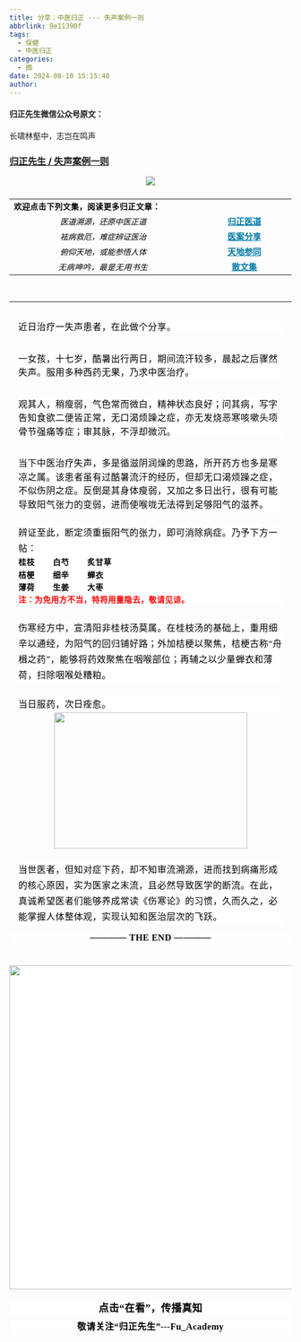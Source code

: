 ```yaml
---
title: 分享：中医归正 --- 失声案例一则
abbrlink: 9e11390f
tags:
  - 保健
  - 中医归正
categories:
  - 摘
date: 2024-08-10 15:15:48
author:
---
```


#### 归正先生微信公众号原文：

长啸林壑中，志岂在鸣声

<!-- more -->

###  [归正先生 / 失声案例一则](https://mp.weixin.qq.com/s/eLIbmyrSDW9uuDK70Q6BXA "跳转至原文")



<div class="rich_media_content ">
                    <section style="margin-bottom: 24px;text-align: center;margin-top: 0px;"><img class="rich_pages wxw-img" data-imgfileid="100002491" data-ratio="0.405152224824356" src="https://mmbiz.qpic.cn/sz_mmbiz_png/zjaJCl7DLpXu8hLVVBSqgCP7vldYWEFjbicXaeSMpsm0JyibTL5iaYzvgHT1vVrtBSyg3QRjgNHc3g5aTaCoyTILA/640?wx_fmt=png&amp;from=appmsg" data-type="png" data-w="854" style="font-family: system-ui, -apple-system, BlinkMacSystemFont, &quot;Helvetica Neue&quot;, &quot;PingFang SC&quot;, &quot;Hiragino Sans GB&quot;, &quot;Microsoft YaHei UI&quot;, &quot;Microsoft YaHei&quot;, Arial, sans-serif;font-size: var(--articleFontsize);letter-spacing: 0.544px;text-wrap: wrap;"  /></section><table align="center" data-sort="sortEnabled" width="578" interlaced="enabled"><tbody><tr class="ue-table-interlace-color-single"><td valign="top" rowspan="1" colspan="2" style="word-break: break-all;"><strong style="font-size: 14px;outline: 0px;font-family: -apple-system, BlinkMacSystemFont, &quot;Helvetica Neue&quot;, &quot;PingFang SC&quot;, &quot;Hiragino Sans GB&quot;, &quot;Microsoft YaHei UI&quot;, &quot;Microsoft YaHei&quot;, Arial, sans-serif;letter-spacing: 0.544px;"><span style="outline: 0px;color: rgb(0, 0, 0);font-family: 仿宋;">欢迎点击下列文集，阅读更多归正文章：</span></strong></td></tr><tr style="word-break: break-all;" class="ue-table-interlace-color-double"><td valign="middle" align="center" width="390" style="word-break: break-all;"><em><span style="font-size: 14px;outline: 0px;color: rgb(0, 0, 0);font-family: 仿宋;text-decoration: none;">医道溯源，还原中医正道</span></em></td><td valign="middle" align="center" width="187" style="word-break: break-all;"><a target="_blank" href="https://mp.weixin.qq.com/mp/appmsgalbum?action=getalbum&amp;__biz=MzI5NzQzMzY5NQ==&amp;scene=1&amp;album_id=2484308877841514497&amp;count=3#wechat_redirect" textvalue="归正医道" linktype="text" imgurl="" imgdata="null" tab="innerlink" style="color: rgb(0, 122, 170);outline: 0px;font-family: 仿宋;font-size: 15px;" data-linktype="2"><span style="font-size: 15px;"><strong>归正医道</strong></span></a><br  /></td></tr><tr style="word-break: break-all;" class="ue-table-interlace-color-single"><td valign="middle" align="center" width="390" style="word-break: break-all;"><em><span style="font-size: 14px;outline: 0px;color: rgb(0, 0, 0);font-family: 仿宋;text-decoration: none;">袪病救厄，难症辨证医治</span></em></td><td valign="middle" align="center" width="187" style="word-break: break-all;"><a target="_blank" href="https://mp.weixin.qq.com/mp/appmsgalbum?action=getalbum&amp;__biz=MzI5NzQzMzY5NQ==&amp;scene=1&amp;album_id=2468487449888145409&amp;count=3#wechat_redirect" textvalue="医案分享" linktype="text" imgurl="" imgdata="null" tab="innerlink" style="color: rgb(0, 122, 170);outline: 0px;font-family: 仿宋;font-size: 15px;" data-linktype="2"><span style="font-size: 15px;"><strong>医案分享</strong></span></a><br  /></td></tr><tr style="word-break: break-all;" class="ue-table-interlace-color-double"><td valign="middle" align="center" width="390" style="word-break: break-all;"><em><span style="font-size: 14px;outline: 0px;color: rgb(0, 0, 0);font-family: 仿宋;text-decoration: none;">俯仰天地，或能参悟人体</span></em></td><td valign="middle" align="center" width="187" style="word-break: break-all;"><a target="_blank" href="https://mp.weixin.qq.com/mp/appmsgalbum?action=getalbum&amp;__biz=MzI5NzQzMzY5NQ==&amp;scene=1&amp;album_id=1374776536305631232&amp;count=3#wechat_redirect" textvalue="天地参同" linktype="text" imgurl="" imgdata="null" tab="innerlink" style="color: rgb(0, 122, 170);outline: 0px;font-family: 仿宋;font-size: 15px;" data-linktype="2"><span style="font-size: 15px;"><strong>天地参同</strong></span></a><br  /></td></tr><tr class="ue-table-interlace-color-single"><td valign="middle" align="center" colspan="1" rowspan="1" width="390" style="word-break: break-all;"><em><span style="letter-spacing: 0.578px;font-size: 14px;outline: 0px;color: rgb(0, 0, 0);font-family: 仿宋;text-decoration: none;">无病呻吟，最是无用书生</span></em></td><td valign="middle" align="center" colspan="1" rowspan="1" width="187" style="word-break: break-all;"><a target="_blank" href="https://mp.weixin.qq.com/mp/appmsgalbum?action=getalbum&amp;__biz=MzI5NzQzMzY5NQ==&amp;scene=1&amp;album_id=2471494065323491329&amp;count=3#wechat_redirect" textvalue="散文集" linktype="text" imgurl="" imgdata="null" tab="innerlink" style="color: rgb(0, 122, 170);font-size: 15px;" data-linktype="2"><span style="font-size: 15px;"><strong><span style="font-size: 15px;outline: 0px;font-family: 仿宋;">散文集</span></strong></span></a><br  /></td></tr></tbody></table><section style="margin-bottom: 0px;"><br  /></section><hr style="border-style: solid;border-width: 1px 0 0;border-color: rgba(0,0,0,0.1);-webkit-transform-origin: 0 0;-webkit-transform: scale(1, 0.5);transform-origin: 0 0;transform: scale(1, 0.5);"  /><section style="margin: 32px 16px 8px;outline: 0px;font-family: system-ui, -apple-system, BlinkMacSystemFont, &quot;Helvetica Neue&quot;, &quot;PingFang SC&quot;, &quot;Hiragino Sans GB&quot;, &quot;Microsoft YaHei UI&quot;, &quot;Microsoft YaHei&quot;, Arial, sans-serif;letter-spacing: 0.544px;text-wrap: wrap;background-color: rgb(255, 255, 255);visibility: visible;line-height: 1.75em;"><span style="color: rgb(0, 0, 0);font-family: 仿宋;font-size: 16px;letter-spacing: 0.544px;text-align: left;">近日治疗一失声患者，在此做个分享。</span></section><section style="margin: 32px 16px 8px;outline: 0px;font-family: system-ui, -apple-system, BlinkMacSystemFont, &quot;Helvetica Neue&quot;, &quot;PingFang SC&quot;, &quot;Hiragino Sans GB&quot;, &quot;Microsoft YaHei UI&quot;, &quot;Microsoft YaHei&quot;, Arial, sans-serif;letter-spacing: 0.544px;text-wrap: wrap;background-color: rgb(255, 255, 255);visibility: visible;line-height: 1.75em;"><span style="outline: 0px;color: rgb(0, 0, 0);font-family: 仿宋;font-size: 16px;letter-spacing: 0.544px;text-align: left;visibility: visible;">一女孩，十七岁，酷暑出行两日，期间流汗较多，晨起之后骤然失声。服用多种西药无果，乃求中医治疗。</span></section><section style="margin: 32px 16px 8px;outline: 0px;font-family: system-ui, -apple-system, BlinkMacSystemFont, &quot;Helvetica Neue&quot;, &quot;PingFang SC&quot;, &quot;Hiragino Sans GB&quot;, &quot;Microsoft YaHei UI&quot;, &quot;Microsoft YaHei&quot;, Arial, sans-serif;letter-spacing: 0.544px;text-wrap: wrap;background-color: rgb(255, 255, 255);visibility: visible;line-height: 1.75em;"><span style="outline: 0px;color: rgb(0, 0, 0);font-family: 仿宋;font-size: 16px;letter-spacing: 0.544px;text-align: left;visibility: visible;">观其人，稍瘦弱，气色常而微白，精神状态良好；问其病，写字告知<span style="color: rgb(0, 0, 0);font-family: 仿宋;font-size: 16px;letter-spacing: 0.544px;text-align: left;text-wrap: wrap;background-color: rgb(255, 255, 255);">食欲二便皆</span><span style="color: rgb(0, 0, 0);font-family: 仿宋;font-size: 16px;letter-spacing: 0.544px;text-align: left;text-wrap: wrap;background-color: rgb(255, 255, 255);">正常，</span>无口渴烦躁之症，<span style="color: rgb(0, 0, 0);font-family: 仿宋;font-size: 16px;letter-spacing: 0.544px;text-align: left;text-wrap: wrap;background-color: rgb(255, 255, 255);">亦无发烧恶寒咳嗽头项骨节强痛等症；审其脉，不浮却微沉。</span></span></section><section style="margin: 32px 16px 8px;outline: 0px;font-family: system-ui, -apple-system, BlinkMacSystemFont, &quot;Helvetica Neue&quot;, &quot;PingFang SC&quot;, &quot;Hiragino Sans GB&quot;, &quot;Microsoft YaHei UI&quot;, &quot;Microsoft YaHei&quot;, Arial, sans-serif;letter-spacing: 0.544px;text-wrap: wrap;background-color: rgb(255, 255, 255);visibility: visible;line-height: 1.75em;"><span style="outline: 0px;color: rgb(0, 0, 0);font-family: 仿宋;font-size: 16px;letter-spacing: 0.544px;text-align: left;visibility: visible;"><span style="color: rgb(0, 0, 0);font-family: 仿宋;font-size: 16px;letter-spacing: 0.544px;text-align: left;text-wrap: wrap;background-color: rgb(255, 255, 255);"><span style="color: rgb(0, 0, 0);font-family: 仿宋;font-size: 16px;letter-spacing: 0.544px;text-align: left;text-wrap: wrap;">当下中医治疗失声，多是循滋阴润燥的思路，所开药方也多是寒凉之属。</span><span style="color: rgb(0, 0, 0);font-family: 仿宋;font-size: 16px;letter-spacing: 0.544px;text-align: left;text-wrap: wrap;">该</span><span style="color: rgb(0, 0, 0);font-family: 仿宋;font-size: 16px;letter-spacing: 0.544px;text-align: left;text-wrap: wrap;">患者</span><span style="color: rgb(0, 0, 0);font-family: 仿宋;font-size: 16px;letter-spacing: 0.544px;text-align: left;text-wrap: wrap;">虽</span><span style="color: rgb(0, 0, 0);font-family: 仿宋;font-size: 16px;letter-spacing: 0.544px;text-align: left;text-wrap: wrap;">有过</span><span style="color: rgb(0, 0, 0);font-family: 仿宋;font-size: 16px;letter-spacing: 0.544px;text-align: left;text-wrap: wrap;">酷暑流汗的经历，但</span><span style="color: rgb(0, 0, 0);font-family: 仿宋;font-size: 16px;letter-spacing: 0.544px;text-align: left;text-wrap: wrap;">却</span><span style="color: rgb(0, 0, 0);font-family: 仿宋;font-size: 16px;letter-spacing: 0.544px;text-align: left;text-wrap: wrap;">无口渴烦躁</span><span style="color: rgb(0, 0, 0);font-family: 仿宋;font-size: 16px;letter-spacing: 0.544px;text-align: left;text-wrap: wrap;">之症，</span><span style="color: rgb(0, 0, 0);font-family: 仿宋;font-size: 16px;letter-spacing: 0.544px;text-align: left;text-wrap: wrap;">不似</span><span style="color: rgb(0, 0, 0);font-family: 仿宋;font-size: 16px;letter-spacing: 0.544px;text-align: left;text-wrap: wrap;">伤阴之症</span><span style="color: rgb(0, 0, 0);font-family: 仿宋;font-size: 16px;letter-spacing: 0.544px;text-align: left;text-wrap: wrap;">。</span><span style="color: rgb(0, 0, 0);font-family: 仿宋;font-size: 16px;letter-spacing: 0.544px;text-align: left;text-wrap: wrap;">反倒是</span><span style="color: rgb(0, 0, 0);font-family: 仿宋;font-size: 16px;letter-spacing: 0.544px;text-align: left;text-wrap: wrap;">其</span><span style="color: rgb(0, 0, 0);font-family: 仿宋;font-size: 16px;letter-spacing: 0.544px;text-align: left;text-wrap: wrap;">身体瘦弱，又加之</span><span style="color: rgb(0, 0, 0);font-family: 仿宋;font-size: 16px;letter-spacing: 0.544px;text-align: left;text-wrap: wrap;">多日出行</span><span style="color: rgb(0, 0, 0);font-family: 仿宋;font-size: 16px;letter-spacing: 0.544px;text-align: left;text-wrap: wrap;">，很有可能导</span><span style="color: rgb(0, 0, 0);font-family: 仿宋;font-size: 16px;letter-spacing: 0.544px;text-align: left;text-wrap: wrap;">致</span><span style="color: rgb(0, 0, 0);font-family: 仿宋;font-size: 16px;letter-spacing: 0.544px;text-align: left;text-wrap: wrap;">阳气张力</span><span style="color: rgb(0, 0, 0);font-family: 仿宋;font-size: 16px;letter-spacing: 0.544px;text-align: left;text-wrap: wrap;">的变弱</span><span style="color: rgb(0, 0, 0);font-family: 仿宋;font-size: 16px;letter-spacing: 0.544px;text-align: left;text-wrap: wrap;">，进而使</span><span style="color: rgb(0, 0, 0);font-family: 仿宋;font-size: 16px;letter-spacing: 0.544px;text-align: left;text-wrap: wrap;">喉咙无法得到足够阳气的</span><span style="color: rgb(0, 0, 0);font-family: 仿宋;font-size: 16px;letter-spacing: 0.544px;text-align: left;text-wrap: wrap;">滋养</span><span style="color: rgb(0, 0, 0);font-family: 仿宋;font-size: 16px;letter-spacing: 0.544px;text-align: left;text-wrap: wrap;">。</span></span></span></section><section style="margin-top: 24px;outline: 0px;font-family: system-ui, -apple-system, BlinkMacSystemFont, &quot;Helvetica Neue&quot;, &quot;PingFang SC&quot;, &quot;Hiragino Sans GB&quot;, &quot;Microsoft YaHei UI&quot;, &quot;Microsoft YaHei&quot;, Arial, sans-serif;letter-spacing: 0.544px;text-wrap: wrap;background-color: rgb(255, 255, 255);visibility: visible;line-height: 2em;margin-left: 16px;margin-right: 16px;"><span style="outline: 0px;letter-spacing: 0.544px;color: rgb(0, 0, 0);font-family: 仿宋;font-size: 16px;">辨证至此，断定须重振阳气的张力，即可消除病症。</span><span style="color: rgb(0, 0, 0);font-family: 仿宋;font-size: 16px;letter-spacing: 0.544px;">乃</span><span style="color: rgb(0, 0, 0);font-family: 仿宋;font-size: 16px;letter-spacing: 0.544px;outline: 0px;">予</span><span style="color: rgb(0, 0, 0);font-family: 仿宋;font-size: 16px;letter-spacing: 0.544px;">下方一帖：</span></section><section style="margin: 0em 16px;text-wrap: wrap;outline: 0px;letter-spacing: 0.544px;font-family: -apple-system, BlinkMacSystemFont, &quot;Helvetica Neue&quot;, &quot;PingFang SC&quot;, &quot;Hiragino Sans GB&quot;, &quot;Microsoft YaHei UI&quot;, &quot;Microsoft YaHei&quot;, Arial, sans-serif;color: rgb(53, 53, 53);font-size: 14px;background-color: rgb(255, 255, 255);visibility: visible;line-height: 1.6em;"><strong style="outline: 0px;visibility: visible;"><span style="outline: 0px;letter-spacing: 0.544px;color: rgb(0, 0, 0);font-family: 仿宋;visibility: visible;">桂枝&nbsp;&nbsp; &nbsp; &nbsp; &nbsp;白芍&nbsp; &nbsp; &nbsp; &nbsp; 炙甘草</span></strong></section><section style="margin: 0em 16px;text-wrap: wrap;outline: 0px;letter-spacing: 0.544px;font-family: -apple-system, BlinkMacSystemFont, &quot;Helvetica Neue&quot;, &quot;PingFang SC&quot;, &quot;Hiragino Sans GB&quot;, &quot;Microsoft YaHei UI&quot;, &quot;Microsoft YaHei&quot;, Arial, sans-serif;color: rgb(53, 53, 53);font-size: 14px;background-color: rgb(255, 255, 255);visibility: visible;line-height: 1.6em;"><strong style="outline: 0px;visibility: visible;"><span style="outline: 0px;letter-spacing: 0.544px;color: rgb(0, 0, 0);font-family: 仿宋;visibility: visible;">桔梗&nbsp;&nbsp;&nbsp;&nbsp;&nbsp;&nbsp;&nbsp;&nbsp;细辛&nbsp; &nbsp; &nbsp; &nbsp;&nbsp;蝉衣</span></strong></section><section style="margin: 0em 16px;text-wrap: wrap;outline: 0px;letter-spacing: 0.544px;font-family: -apple-system, BlinkMacSystemFont, &quot;Helvetica Neue&quot;, &quot;PingFang SC&quot;, &quot;Hiragino Sans GB&quot;, &quot;Microsoft YaHei UI&quot;, &quot;Microsoft YaHei&quot;, Arial, sans-serif;color: rgb(53, 53, 53);font-size: 14px;background-color: rgb(255, 255, 255);visibility: visible;line-height: 1.6em;"><strong style="outline: 0px;visibility: visible;"><span style="outline: 0px;letter-spacing: 0.544px;color: rgb(0, 0, 0);font-family: 仿宋;visibility: visible;">薄荷&nbsp; &nbsp; &nbsp;&nbsp;&nbsp; 生姜&nbsp; &nbsp; &nbsp; &nbsp; 大枣</span></strong></section><section style="margin: 0em 16px;text-wrap: wrap;outline: 0px;letter-spacing: 0.544px;font-family: -apple-system, BlinkMacSystemFont, &quot;Helvetica Neue&quot;, &quot;PingFang SC&quot;, &quot;Hiragino Sans GB&quot;, &quot;Microsoft YaHei UI&quot;, &quot;Microsoft YaHei&quot;, Arial, sans-serif;color: rgb(53, 53, 53);font-size: 14px;background-color: rgb(255, 255, 255);visibility: visible;line-height: 1.6em;"><strong style="outline: 0px;letter-spacing: 0.544px;visibility: visible;"><span style="outline: 0px;letter-spacing: 0.544px;color: rgb(0, 0, 0);font-family: 仿宋;visibility: visible;"></span></strong></section><section style="margin: 0em 16px;text-wrap: wrap;outline: 0px;letter-spacing: 0.544px;font-family: -apple-system, BlinkMacSystemFont, &quot;Helvetica Neue&quot;, &quot;PingFang SC&quot;, &quot;Hiragino Sans GB&quot;, &quot;Microsoft YaHei UI&quot;, &quot;Microsoft YaHei&quot;, Arial, sans-serif;color: rgb(53, 53, 53);font-size: 14px;background-color: rgb(255, 255, 255);visibility: visible;line-height: 1.6em;"><span style="outline: 0px;color: rgba(0, 0, 0, 0.9);font-family: mp-quote, -apple-system-font, BlinkMacSystemFont, &quot;Helvetica Neue&quot;, &quot;PingFang SC&quot;, &quot;Hiragino Sans GB&quot;, &quot;Microsoft YaHei UI&quot;, &quot;Microsoft YaHei&quot;, Arial, sans-serif;font-size: 17px;letter-spacing: 0.034em;"></span></section><section style="margin-top: 0em;margin-right: 16px;margin-left: 16px;text-wrap: wrap;outline: 0px;letter-spacing: 0.544px;font-family: -apple-system, BlinkMacSystemFont, &quot;Helvetica Neue&quot;, &quot;PingFang SC&quot;, &quot;Hiragino Sans GB&quot;, &quot;Microsoft YaHei UI&quot;, &quot;Microsoft YaHei&quot;, Arial, sans-serif;color: rgb(53, 53, 53);font-size: 14px;background-color: rgb(255, 255, 255);visibility: visible;line-height: 1.6em;"><span style="outline: 0px;color: rgb(0, 0, 0);font-family: 仿宋;font-size: 16px;letter-spacing: 0.544px;visibility: visible;"><strong style="outline: 0px;letter-spacing: 0.544px;visibility: visible;"><span style="outline: 0px;font-family: 仿宋, serif;visibility: visible;"><strong style="outline: 0px;font-size: 14px;visibility: visible;"><span style="outline: 0px;font-family: 仿宋;visibility: visible;"><span style="outline: 0px;color: rgb(255, 0, 0);visibility: visible;">注：为免用方不当，特将用量隐去，敬请见谅。</span></span></strong></span></strong></span></section><section style="margin-top: 24px;outline: 0px;font-family: system-ui, -apple-system, BlinkMacSystemFont, &quot;Helvetica Neue&quot;, &quot;PingFang SC&quot;, &quot;Hiragino Sans GB&quot;, &quot;Microsoft YaHei UI&quot;, &quot;Microsoft YaHei&quot;, Arial, sans-serif;letter-spacing: 0.544px;text-wrap: wrap;background-color: rgb(255, 255, 255);visibility: visible;line-height: 2em;margin-left: 16px;margin-right: 16px;"><span style="outline: 0px;letter-spacing: 0.544px;color: rgb(0, 0, 0);font-family: 仿宋;font-size: 16px;">伤寒经方中，宣清阳非桂枝汤莫属。在桂枝汤的基础上，重用细辛以通经，为阳气的回归铺好路；外加桔梗以聚焦，桔梗古称“舟楫之药”，能够将药效聚焦在咽喉部位；再辅之以少量蝉衣和薄荷，扫除咽喉处糟粕。</span></section><section style="margin-top: 0em;outline: 0px;letter-spacing: 0.544px;text-wrap: wrap;font-family: -apple-system, BlinkMacSystemFont, &quot;Helvetica Neue&quot;, &quot;PingFang SC&quot;, &quot;Hiragino Sans GB&quot;, &quot;Microsoft YaHei UI&quot;, &quot;Microsoft YaHei&quot;, Arial, sans-serif;color: rgb(53, 53, 53);font-size: 14px;background-color: rgb(255, 255, 255);visibility: visible;line-height: 1.6em;margin-left: 16px;margin-right: 16px;"><strong style="outline: 0px;color: rgb(53, 53, 53);font-family: -apple-system, BlinkMacSystemFont, &quot;Helvetica Neue&quot;, &quot;PingFang SC&quot;, &quot;Hiragino Sans GB&quot;, &quot;Microsoft YaHei UI&quot;, &quot;Microsoft YaHei&quot;, Arial, sans-serif;font-size: 14px;letter-spacing: 0.544px;visibility: visible;"><span style="outline: 0px;color: rgb(0, 0, 0);font-family: 仿宋;font-size: 16px;letter-spacing: 0.544px;visibility: visible;"><strong style="outline: 0px;letter-spacing: 0.544px;visibility: visible;"><span style="outline: 0px;font-family: 仿宋, serif;visibility: visible;"><strong style="outline: 0px;font-size: 14px;visibility: visible;"><span style="outline: 0px;font-family: 仿宋;visibility: visible;"><span style="outline: 0px;font-size: 14px;color: rgb(255, 0, 0);visibility: visible;"></span></span></strong></span></strong></span></strong></section><section style="margin-top: 24px;outline: 0px;font-family: system-ui, -apple-system, BlinkMacSystemFont, &quot;Helvetica Neue&quot;, &quot;PingFang SC&quot;, &quot;Hiragino Sans GB&quot;, &quot;Microsoft YaHei UI&quot;, &quot;Microsoft YaHei&quot;, Arial, sans-serif;letter-spacing: 0.544px;text-wrap: wrap;background-color: rgb(255, 255, 255);visibility: visible;line-height: 2em;margin-left: 16px;margin-right: 16px;"><span style="outline: 0px;color: rgb(0, 0, 0);font-family: 仿宋;font-size: 16px;letter-spacing: 0.544px;">当日服药，次日痊愈。</span><span style="font-family: mp-quote, -apple-system-font, BlinkMacSystemFont, &quot;Helvetica Neue&quot;, &quot;PingFang SC&quot;, &quot;Hiragino Sans GB&quot;, &quot;Microsoft YaHei UI&quot;, &quot;Microsoft YaHei&quot;, Arial, sans-serif;font-size: var(--articleFontsize);letter-spacing: 0.034em;"></span></section><section style="text-align: center;margin-left: 16px;margin-right: 16px;"><img class="rich_pages wxw-img" data-galleryid="" data-imgfileid="100002486" data-ratio="0.7032679738562092" data-s="300,640" src="https://mmbiz.qpic.cn/sz_mmbiz_jpg/zjaJCl7DLpXu8hLVVBSqgCP7vldYWEFjFYoqd4fm4iaUWoQmUZBSBVsXFNNM3tm69RW89lAUINzNG4KPjD68XaQ/640?wx_fmt=jpeg&amp;from=appmsg" data-type="jpeg" data-w="765" style="width: 345px;height: 243px;"  /></section><section style="margin-top: 24px;outline: 0px;font-family: system-ui, -apple-system, BlinkMacSystemFont, &quot;Helvetica Neue&quot;, &quot;PingFang SC&quot;, &quot;Hiragino Sans GB&quot;, &quot;Microsoft YaHei UI&quot;, &quot;Microsoft YaHei&quot;, Arial, sans-serif;letter-spacing: 0.544px;text-wrap: wrap;background-color: rgb(255, 255, 255);visibility: visible;line-height: 2em;margin-left: 16px;margin-right: 16px;"><span style="outline: 0px;letter-spacing: 0.544px;color: rgb(0, 0, 0);font-family: 仿宋;font-size: 16px;">当世医者，但知对症下药，却不知审流溯源，进而找到病痛形成的核心原因，实为医家之末流，且必然导致医学的断流。在此，真诚希望医者们能够养成常读《伤寒论》的习惯，久而久之，必能掌握</span><span style="color: rgb(0, 0, 0);font-family: 仿宋;font-size: 16px;letter-spacing: 0.544px;">人体整体观，实现认知和医治层次的飞跃。</span></section><p style="margin-bottom: 40px;outline: 0px;font-family: system-ui, -apple-system, BlinkMacSystemFont, &quot;Helvetica Neue&quot;, &quot;PingFang SC&quot;, &quot;Hiragino Sans GB&quot;, &quot;Microsoft YaHei UI&quot;, &quot;Microsoft YaHei&quot;, Arial, sans-serif;letter-spacing: 0.544px;text-wrap: wrap;background-color: rgb(255, 255, 255);text-align: center;"><span style="outline: 0px;font-size: var(--articleFontsize);letter-spacing: 0.034em;"><strong style="outline: 0px;letter-spacing: 0.544px;"><span style="outline: 0px;color: rgb(0, 0, 0);font-family: 仿宋;font-size: 16px;">———— THE&nbsp;END ————</span></strong></span></p><p style="margin-bottom: 0px;outline: 0px;font-family: system-ui, -apple-system, BlinkMacSystemFont, &quot;Helvetica Neue&quot;, &quot;PingFang SC&quot;, &quot;Hiragino Sans GB&quot;, &quot;Microsoft YaHei UI&quot;, &quot;Microsoft YaHei&quot;, Arial, sans-serif;letter-spacing: 0.544px;text-wrap: wrap;background-color: rgb(255, 255, 255);"><img class="rich_pages wxw-img" data-backh="289" data-backw="578" data-imgfileid="100002490" data-ratio="0.5009259259259259" data-s="300,640" src="https://mmbiz.qpic.cn/mmbiz_png/zjaJCl7DLpVKRC65ufmbGmuW2lHdBt8icKFOokwHAzd5D6xDM99b8ia0dpnR1FQzd8V0tIIcy5FARc5VjdZVhmUA/640?wx_fmt=other&amp;wxfrom=5&amp;wx_lazy=1&amp;wx_co=1&amp;tp=webp" data-type="png" data-w="1080" style="outline: 0px;text-align: center;visibility: visible !important;width: 577.998px !important;"  /></p>
					<section style="margin-top: 20px;margin-bottom: 5px;outline: 0px;max-width: 100%;font-family: -apple-system, BlinkMacSystemFont, &quot;Helvetica Neue&quot;, &quot;PingFang SC&quot;, &quot;Hiragino Sans GB&quot;, &quot;Microsoft YaHei UI&quot;, &quot;Microsoft YaHei&quot;, Arial, sans-serif;letter-spacing: 0.544px;white-space: normal;font-size: 16px;min-height: 1em;color: rgb(62, 62, 62);text-align: center;line-height: 1.75em;background-color: rgb(255, 255, 255);box-sizing: border-box !important;overflow-wrap: break-word !important;"><strong style="outline: 0px;max-width: 100%;box-sizing: border-box !important;overflow-wrap: break-word !important;"><span style="outline: 0px;max-width: 100%;font-size: 18px;color: rgb(0, 0, 0);font-family: 仿宋;letter-spacing: 0.5px;box-sizing: border-box !important;overflow-wrap: break-word !important;">点击“在看”，传播真知</span></strong></section><section style="margin-top: 5px;margin-bottom: 5px;outline: 0px;max-width: 100%;font-family: -apple-system, BlinkMacSystemFont, &quot;Helvetica Neue&quot;, &quot;PingFang SC&quot;, &quot;Hiragino Sans GB&quot;, &quot;Microsoft YaHei UI&quot;, &quot;Microsoft YaHei&quot;, Arial, sans-serif;letter-spacing: 0.544px;white-space: normal;font-size: 16px;min-height: 1em;color: rgb(62, 62, 62);text-align: center;line-height: 1.75em;background-color: rgb(255, 255, 255);box-sizing: border-box !important;overflow-wrap: break-word !important;"><strong style="outline: 0px;max-width: 100%;box-sizing: border-box !important;overflow-wrap: break-word !important;"><span style="outline: 0px;max-width: 100%;font-size: 18px;color: rgb(0, 0, 0);font-family: 仿宋;letter-spacing: 0.5px;box-sizing: border-box !important;overflow-wrap: break-word !important;"><strong style="outline: 0px;max-width: 100%;color: rgb(62, 62, 62);font-size: 16px;box-sizing: border-box !important;overflow-wrap: break-word !important;"><span style="outline: 0px;max-width: 100%;color: rgb(0, 0, 0);box-sizing: border-box !important;overflow-wrap: break-word !important;">敬请关注“归正先生”---Fu_Academy</span></strong></span></strong></section>
                </div>
